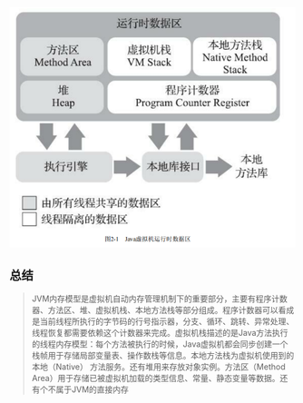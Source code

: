 ![30](./image/30.jpg)

## 总结
> JVM内存模型是虚拟机自动内存管理机制下的重要部分，主要有程序计数器、方法区、堆、虚拟机栈、本地方法栈等部分组成。程序计数器可以看成是当前线程所执行的字节码的行号指示器，分支、循环、跳转、异常处理、线程恢复都需要依赖这个计数器来完成。虚拟机栈描述的是Java方法执行的线程内存模型：每个方法被执行的时候，Java虚拟机都会同步创建一个栈帧用于存储局部变量表、操作数栈等信息。本地方法栈为虚拟机使用到的本地（Native） 方法服务。还有堆用来存放对象实例。方法区（Method Area）用于存储已被虚拟机加载的类型信息、常量、静态变量等数据。还有个不属于JVM的直接内存